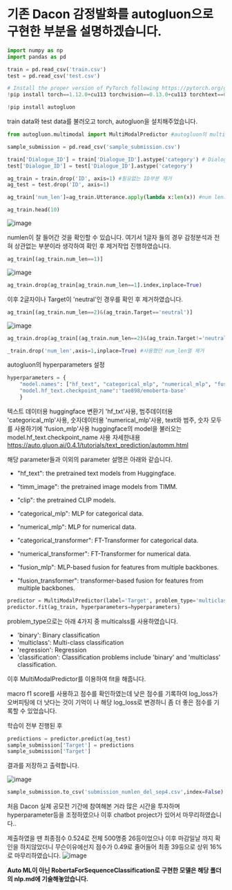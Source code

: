 # 기존 Dacon 감정발화를 autogluon으로 구현한 부분을 설명하겠습니다.

```python
import numpy as np
import pandas as pd

train = pd.read_csv('train.csv')
test = pd.read_csv('test.csv')

# Install the proper version of PyTorch following https://pytorch.org/get-started/locally/
!pip install torch==1.12.0+cu113 torchvision==0.13.0+cu113 torchtext==0.13.0 --extra-index-url https://download.pytorch.org/whl/cu113

!pip install autogluon

```
train data와 test data를 불러오고 torch, autogluon을 설치해주었습니다.

```python
from autogluon.multimodal import MultiModalPredictor #autogluon의 multimodal import MultiModalPredictor

sample_submission = pd.read_csv('sample_submission.csv')

train['Dialogue_ID'] = train['Dialogue_ID'].astype('category') # Dialogue_ID를 범주형으로 변환
test['Dialogue_ID'] = test['Dialogue_ID'].astype('category')

ag_train = train.drop('ID', axis=1) #필요없는 ID부분 제거
ag_test = test.drop('ID', axis=1)

ag_train['num_len']=ag_train.Utterance.apply(lambda x:len(x)) #num len의 길이를 알기위해 lambda함수 구현

ag_train.head(10)

```
![image](https://user-images.githubusercontent.com/44185037/210969194-4c618d1e-4888-4d4b-a5ea-a227d3ce10a5.png)

numlen이 잘 들어간 것을 확인할 수 있습니다.
여기서 1글자 들의 경우 감정분석과 전혀 상관없는 부분이라 생각하여 확인 후 제거작업 진행하였습니다.

```python
ag_train[(ag_train.num_len==1)]
```
![image](https://user-images.githubusercontent.com/44185037/210969461-b9d0ce15-13c9-4129-bcc2-78b0abaaac9b.png)

```python
ag_train.drop(ag_train[ag_train.num_len==1].index,inplace=True)
```
이후 2글자이나 Target이 'neutral'인 경우를 확인 후 제거하였습니다.
```python
ag_train[(ag_train.num_len==2)&(ag_train.Target=='neutral')]
```
![image](https://user-images.githubusercontent.com/44185037/210969638-d8c56bd4-ecbd-42d1-acd4-f2ae4adc6fc7.png)

```python
ag_train.drop(ag_train[(ag_train.num_len==2)&(ag_train.Target!='neutral')].index,inplace=True)

_train.drop('num_len',axis=1,inplace=True) #사용했던 num_len열 제거
```
autogluon의 hyperparameters 설정
```python
hyperparameters = {
    "model.names": ["hf_text", "categorical_mlp", "numerical_mlp", "fusion_mlp"],
    "model.hf_text.checkpoint_name":'tae898/emoberta-base'
    }
```
텍스트 데이터용 huggingface 변환기 'hf_txt'사용, 범주데이터용 'categorical_mlp'사용, 숫자데이터용 'numerical_mlp'사용, text와 범주, 숫자 모두를 사용하기에 'fusion_mlp'사용
huggingface의 model을 불러오는 model.hf_text.checkpoint_name 사용
자세한내용 https://auto.gluon.ai/0.4.1/tutorials/text_prediction/automm.html

해당 parameter들과 이외의 parameter 설명은 아래와 같습니다.

* "hf_text": the pretrained text models from Huggingface.

* "timm_image": the pretrained image models from TIMM.

* "clip": the pretrained CLIP models.

* "categorical_mlp": MLP for categorical data.

* "numerical_mlp": MLP for numerical data.

* "categorical_transformer": FT-Transformer for categorical data.

* "numerical_transformer": FT-Transformer for numerical data.

* "fusion_mlp": MLP-based fusion for features from multiple backbones.

* "fusion_transformer": transformer-based fusion for features from multiple backbones.

```python
predictor = MultiModalPredictor(label='Target', problem_type='multiclass', eval_metric='log_loss')
predictor.fit(ag_train, hyperparameters=hyperparameters)
```
problem_type으로는 아래 4가지 중 multicalss를 사용하였습니다.

- 'binary': Binary classification
- 'multiclass': Multi-class classification
- 'regression': Regression
- 'classification': Classification problems include 'binary' and 'multiclass' classification.

이후 MultiModalPredictor를 이용하여 fit을 해줍니다.

macro f1 score를 사용하고 점수를 확인하였는데 낮은 점수를 기록하여 log_loss가 오버피팅에 더 낫다는 것이 기억이 나 해당 log_loss로 변경하니 좀 더 좋은 점수를 기록할 수 있었습니다.

학습이 전부 진행된 후
```python
predictions = predictor.predict(ag_test)
sample_submission['Target'] = predictions
sample_submission['Target']
```
결과를 저장하고 출력합니다.

![image](https://user-images.githubusercontent.com/44185037/211004660-f4495981-53de-4706-ac18-14b4435406b0.png)

```python
sample_submission.to_csv('submission_numlen_del_sep4.csv',index=False)
```
처음 Dacon 실제 공모전 기간에 참여해본 거라 많은 시간을 투자하며 hyperparameter등을 조정하였으나 이후 chatbot project가 있어서 마무리하였습니다..

제출하였을 땐 최종점수 0.524로 전체 500명중 26등이었으나
이후 마감일날 까지 확인을 하지않았더니 무슨이유에선지 점수가 0.49로 줄어들어 최종 39등으로 상위 16%로 마무리하였습니다.
![image](https://user-images.githubusercontent.com/44185037/210910892-c1be0398-8e39-4846-b2e4-6b0da1be5d4b.png)

**Auto ML이 아닌 RobertaForSequenceClassification로 구현한 모델은 해당 폴더의 nlp.md에 기술해놓았습니다.**


